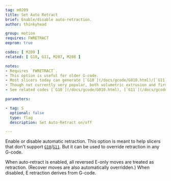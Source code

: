 ```yaml
---
tag: m0209
title: Set Auto Retract
brief: Enable/disable auto-retraction.
author: thinkyhead

group: motion
requires: FWRETRACT
eeprom: true

codes: [ M209 ]
related: [ G10, G11, M207, M208 ]

notes:
- Requires `FWRETRACT`.
- This option is useful for older G-code.
- Most slicers today can generate [`G10`](/docs/gcode/G010.html)/[`G11`](/docs/gcode/G011.html).
- Though not currently very popular, both volumetric extrusion and firmware-based retraction (and/or `M209`) make G-code more immune to changes from one machine to another, and permit changing the hardware without needing to re-slice.
- See related codes [`G10`](/docs/gcode/G010.html), [`G11`](/docs/gcode/G011.html), [`M207`](/docs/gcode/M207.html), and [`M208`](/docs/gcode/M208.html).

parameters:

- tag: S
  optional: false
  type: flag
  description: Set Auto-Retract on/off

---
```


Enable or disable automatic retraction. This option is meant to help slicers that don't support [`G10`](/docs/gcode/G010.html)/[`G11`](/docs/gcode/G011.html). But it can be used to override retraction in any G-code.

When auto-retract is enabled, all reversed E-only moves are treated as retraction. (Recover moves are also automatically overridden.) When disabled, E retraction derives from G-code.

